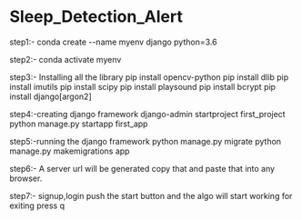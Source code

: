# Sleep_Detection_Alert

step1:- conda create --name myenv django python=3.6

step2:- conda activate myenv

step3:- Installing all the library
	pip install opencv-python
	pip install dlib
	pip install imutils
	pip install scipy
	pip install playsound
	pip install bcrypt
	pip install django[argon2]

step4:-creating django framework
	django-admin startproject first_project
	python manage.py startapp first_app

step5:-running the django framework
	python manage.py migrate
	python manage.py makemigrations app

step6:- A server url will be generated copy that and paste that into any browser.

step7:- signup,login push the start button and the algo will start working
	for exiting press q
